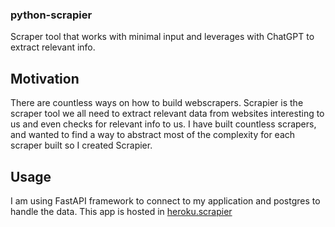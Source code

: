 ### python-scrapier

Scraper tool that works with minimal input and leverages with ChatGPT to extract relevant info.

## Motivation

There are countless ways on how to build webscrapers. Scrapier is the scraper tool we all need to extract relevant data from websites interesting to us and even checks for relevant info to us. I have built countless scrapers, and wanted to find a way to abstract most of the complexity for each scraper built so I created Scrapier. 

## Usage

I am using FastAPI framework to connect to my application and postgres to handle the data. This app is hosted in [heroku.scrapier](http://127.0.0.1:8000) 
